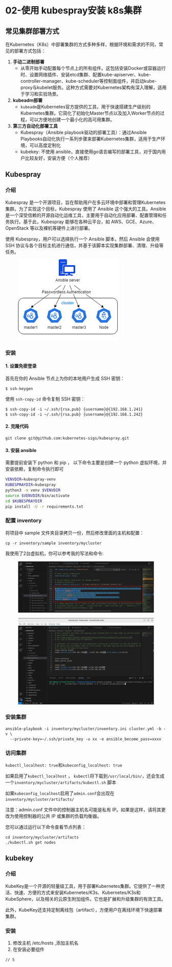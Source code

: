 # 02-使用 kubespray安装 k8s集群

## &#x20;常见集群部署方式

在Kubernetes（K8s）中部署集群的方式多种多样，根据环境和需求的不同，常见的部署方式包括：

1. **手动二进制部署**
   * 从零开始手动配置每个节点上的所有组件。这包括安装Docker或容器运行时、设置网络插件、安装etcd集群、配置kube-apiserver、kube-controller-manager、kube-scheduler等控制面组件，并启动kube-proxy与kubelet服务。这种方式需要对Kubernetes架构有深入理解，适用于学习和实验场景。
2. **kubeadm部署**
   * `kubeadm`是Kubernetes官方提供的工具，用于快速搭建生产级别的Kubernetes集群。它简化了初始化Master节点以及加入Worker节点的过程，可以方便地创建一个最小化的高可用集群。
3. **第三方自动化部署工具**
   * Kubespray（Ansible playbook驱动的部署工具）：通过Ansible Playbooks自动化执行一系列步骤来部署Kubernetes集群，适用于生产环境，可以高度定制化
   * kubekey: 不使用 ansible，直接使用go语言编写的部署工具，对于国内用户比较友好，安装方便（个人推荐）

## Kubespray

### 介绍

Kubespray 是一个开源项目，旨在帮助用户在多云环境中部署和管理Kubernetes集群。为了实现这个目标，Kubespray 使用了 Ansible 这个强大的工具。Ansible 是一个深受信赖的开源自动化运维工具，主要用于自动化应用部署、配置管理和任务执行。基于此，Kubespray 能够在各种云平台，如 AWS、GCE、Azure、OpenStack 等以及裸机等硬件上进行部署。

使用 Kubespray，用户可以选择执行一个 Ansible 脚本，然后 Ansible 会使用 SSH 协议与各个目标主机进行通信，并基于该脚本实现集群部署、清理、升级等任务。

<figure><img src="../../.gitbook/assets/image.png" alt=""><figcaption></figcaption></figure>

### 安装

#### 1. 设置免密登录

首先在你的 Ansible 节点上为你的本地用户生成 SSH 密钥：

```
$ ssh-keygen
```

使用 `ssh-copy-id` 命令复制 SSH 密钥：

```
$ ssh-copy-id -i ~/.ssh/{rsa.pub} {username}@{192.168.1.241}
$ ssh-copy-id -i ~/.ssh/{rsa.pub} {username}@{192.168.1.242}
```

#### 2. 克隆代码

```
git clone git@github.com:kubernetes-sigs/kubespray.git
```

#### 3. 安装 ansible

需要提前安装下 python 和 pip ， 以下命令主要是创建一个 python 虚拟环境，并安装依赖，复制命令执行即可

```sh
VENVDIR=kubespray-venv
KUBESPRAYDIR=kubespray
python3 -m venv $VENVDIR
source $VENVDIR/bin/activate
cd $KUBESPRAYDIR
pip install -U -r requirements.txt
```

### 配置 inventory

将项目中 sample 文件夹目录拷贝一份，然后修改里面的主机和配置：

```
cp -r inventory/sample inventory/mycluster 
```

我使用了2台虚拟机，你可以参考我的写法和命令:

<figure><img src="../../.gitbook/assets/1734748990526.png" alt=""><figcaption></figcaption></figure>

<figure><img src="../../.gitbook/assets/1734748395130.png" alt=""><figcaption></figcaption></figure>

### 安装集群

```
ansible-playbook -i inventory/mycluster/inventory.ini cluster.yml -b -v \
  --private-key=~/.ssh/private_key -u xx -e ansible_become_pass=xxxx
```

### 访问集群

`kubectl_localhost: true`和`kubeconfig_localhost: true`&#x20;

如果启用了`kubectl_localhost` ， `kubectl`将下载到`/usr/local/bin/`，还会生成一个`inventory/mycluster/artifacts/kubectl.sh` 脚本

如果`kubeconfig_localhost`启用了`admin.conf`会出现在 `inventory/mycluster/artifacts/`

注意：admin.conf 文件中的控制器主机名可能是私有 IP。如果是这样，请将其更改为使用控制器的公共 IP 或集群的负载均衡器。&#x20;

您可以通过运行以下命令查看节点列表：

```
cd inventory/mycluster/artifacts
./kubectl.sh get nodes
```

## kubekey

### 介绍

KubeKey是一个开源的轻量级工具，用于部署Kubernetes集群。它提供了一种灵活、快速、方便的方式来安装Kubernetes/K3s、Kubernetes/K3s和KubeSphere，以及相关的云原生附加组件。它也是扩展和升级集群的有效工具。

此外，KubeKey还支持定制离线包（artifact），方便用户在离线环境下快速部署集群。

### 安装

1. 修改主机 /etc/hosts ,添加主机名
2. 在安装必要组件

```
// S
```
